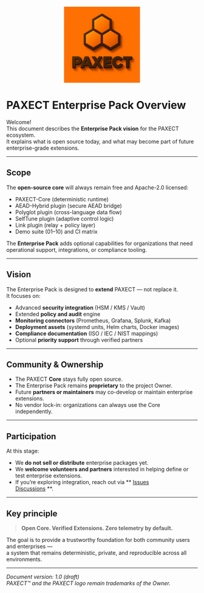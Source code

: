 <p align="center">
  <img src="docs/ChatGPT%20Image%202%20okt%202025,%2022_22_22.png" alt="PAXECT logo" width="200"/>
</p>

# PAXECT Enterprise Pack Overview

Welcome!  
This document describes the **Enterprise Pack vision** for the PAXECT ecosystem.  
It explains what is open source today, and what may become part of future enterprise-grade extensions.

---

## Scope
The **open-source core** will always remain free and Apache-2.0 licensed:
- PAXECT-Core (deterministic runtime)
- AEAD-Hybrid plugin (secure AEAD bridge)
- Polyglot plugin (cross-language data flow)
- SelfTune plugin (adaptive control logic)
- Link plugin (relay + policy layer)
- Demo suite (01–10) and CI matrix

The **Enterprise Pack** adds optional capabilities for organizations that need
operational support, integrations, or compliance tooling.

---

## Vision
The Enterprise Pack is designed to **extend** PAXECT — not replace it.  
It focuses on:
- Advanced **security integration** (HSM / KMS / Vault)
- Extended **policy and audit** engine
- **Monitoring connectors** (Prometheus, Grafana, Splunk, Kafka)
- **Deployment assets** (systemd units, Helm charts, Docker images)
- **Compliance documentation** (ISO / IEC / NIST mappings)
- Optional **priority support** through verified partners

---

## Community & Ownership
- The PAXECT **Core** stays fully open source.  
- The Enterprise Pack remains **proprietary** to the project Owner.  
- Future **partners or maintainers** may co-develop or maintain enterprise extensions.
- No vendor lock-in: organizations can always use the Core independently.

---

## Participation
At this stage:
- We **do not sell or distribute** enterprise packages yet.
- We **welcome volunteers and partners** interested in helping define or test enterprise extensions.
- If you’re exploring integration, reach out via **
 [Issues](https://github.com/PAXECT-Interface/PAXECT---Core/issues)  
 [Discussions](https://github.com/PAXECT-Interface/PAXECT---Core/discussions)  **.

---

## Key principle
> **Open Core. Verified Extensions. Zero telemetry by default.**

The goal is to provide a trustworthy foundation for both community users and enterprises —  
a system that remains deterministic, private, and reproducible across all environments.

---

*Document version: 1.0 (draft)*  
*PAXECT™ and the PAXECT logo remain trademarks of the Owner.*
